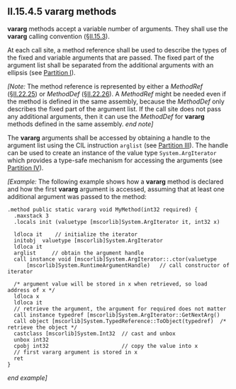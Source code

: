 ## II.15.4.5 vararg methods

**vararg** methods accept a variable number of arguments. They shall use the **vararg** calling convention (§[II.15.3](ii.15.3-calling-convention.md)).

At each call site, a method reference shall be used to describe the types of the fixed and variable arguments that are passed. The fixed part of the argument list shall be separated from the additional arguments with an ellipsis (see [Partition I](#todo-missing-hyperlink)).

_[Note:_ The method reference is represented by either a _MethodRef_ (§[II.22.25](ii.22.25-memberref-0x0a.md)) or _MethodDef_ (§[II.22.26](ii.22.26-methoddef-0x06.md)). A _MethodRef_ might be needed even if the method is defined in the same assembly, because the _MethodDef_ only describes the fixed part of the argument list. If the call site does not pass any additional arguments, then it can use the _MethodDef_ for **vararg** methods defined in the same assembly. _end note]_

The **vararg** arguments shall be accessed by obtaining a handle to the argument list using the CIL instruction `arglist` (see [Partition III](iii.3.4-arglist.md)). The handle can be used to create an instance of the value type `System.ArgIterator` which provides a type-safe mechanism for accessing the arguments (see [Partition IV](#todo-missing-hyperlink)).

_[Example:_ The following example shows how a **vararg** method is declared and how the first **vararg** argument is accessed, assuming that at least one additional argument was passed to the method:

 ```ilasm
 .method public static vararg void MyMethod(int32 required) {
   .maxstack 3
   .locals init (valuetype [mscorlib]System.ArgIterator it, int32 x)

   ldloca it    // initialize the iterator
   initobj  valuetype [mscorlib]System.ArgIterator
   ldloca it
   arglist     // obtain the argument handle
   call instance void [mscorlib]System.ArgIterator::.ctor(valuetype
       [mscorlib]System.RuntimeArgumentHandle)   // call constructor of iterator

   /* argument value will be stored in x when retrieved, so load address of x */
   ldloca x
   ldloca it
   // retrieve the argument, the argument for required does not matter
   call instance typedref [mscorlib]System.ArgIterator::GetNextArg() 
   call object [mscorlib]System.TypedReference::ToObject(typedref)  /* retrieve the object */
   castclass [mscorlib]System.Int32  // cast and unbox
   unbox int32
   cpobj int32                       // copy the value into x
   // first vararg argument is stored in x
   ret
 }
 ```

_end example]_
